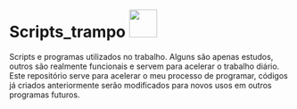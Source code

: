 # Scripts_trampo <img width='50' height='50' src="https://cdn-icons-png.flaticon.com/512/5797/5797394.png"/>
Scripts e programas utilizados no trabalho.
Alguns são apenas estudos, outros são realmente funcionais e servem para acelerar o trabalho diário.
Este repositório serve para acelerar o meu processo de programar, códigos já criados anteriormente
serão modificados para novos usos em outros programas futuros.

